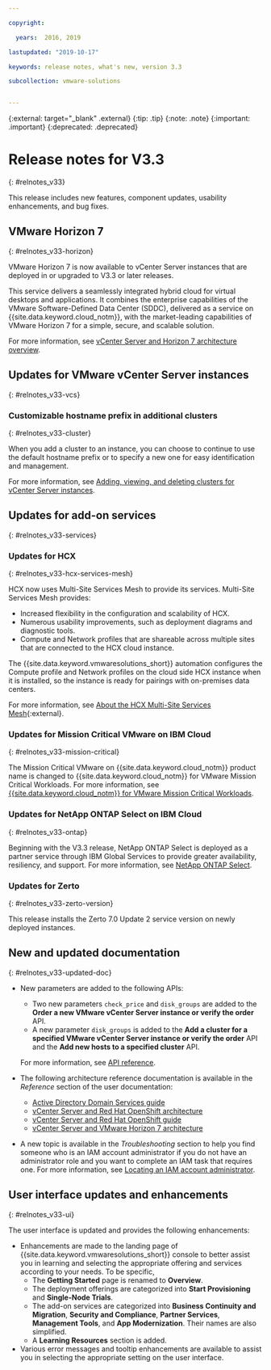 ```yaml
---

copyright:

  years:  2016, 2019

lastupdated: "2019-10-17"

keywords: release notes, what's new, version 3.3

subcollection: vmware-solutions


---
```


{:external: target="_blank" .external}
{:tip: .tip}
{:note: .note}
{:important: .important}
{:deprecated: .deprecated}

# Release notes for V3.3
{: #relnotes_v33}

This release includes new features, component updates, usability enhancements, and bug fixes.

## VMware Horizon 7
{: #relnotes_v33-horizon}

VMware Horizon 7 is now available to vCenter Server instances that are deployed in or upgraded to V3.3 or later releases.

This service delivers a seamlessly integrated hybrid cloud for virtual desktops and applications. It combines the enterprise capabilities of the VMware Software-Defined Data Center (SDDC), delivered as a service on {{site.data.keyword.cloud_notm}}, with the market-leading capabilities of VMware Horizon 7 for a simple, secure, and scalable solution.

For more information, see [vCenter Server and Horizon 7 architecture overview](/docs/vmwaresolutions?topic=vmware-solutions-horizon-arch-ovw).

## Updates for VMware vCenter Server instances
{: #relnotes_v33-vcs}

### Customizable hostname prefix in additional clusters
{: #relnotes_v33-cluster}

When you add a cluster to an instance, you can choose to continue to use the default hostname prefix or to specify a new one for easy identification and management.

For more information, see [Adding, viewing, and deleting clusters for vCenter Server instances](/docs/vmwaresolutions?topic=vmware-solutions-vc_addingviewingclusters#vc_addingviewingclusters-adding-network-interface-settings).

## Updates for add-on services
{: #relnotes_v33-services}

### Updates for HCX
{: #relnotes_v33-hcx-services-mesh}

HCX now uses Multi-Site Services Mesh to provide its services. Multi-Site Services Mesh provides:

* Increased flexibility in the configuration and scalability of HCX.
* Numerous usability improvements, such as deployment diagrams and diagnostic tools.
* Compute and Network profiles that are shareable across multiple sites that are connected to the HCX cloud instance.

The {{site.data.keyword.vmwaresolutions_short}} automation configures the Compute profile and Network profiles on the cloud side HCX instance when it is installed, so the instance is ready for pairings with on-premises data centers.

For more information, see [About the HCX Multi-Site Services Mesh](https://docs.vmware.com/en/VMware-HCX/services/user-guide/GUID-59FC4E76-5DE4-444C-ADDD-50A3D31AA677.html){:external}.

### Updates for Mission Critical VMware on IBM Cloud
{: #relnotes_v33-mission-critical}

The Mission Critical VMware on {{site.data.keyword.cloud_notm}} product name is changed to {{site.data.keyword.cloud_notm}} for VMware Mission Critical Workloads. For more information, see [{{site.data.keyword.cloud_notm}} for VMware Mission Critical Workloads](/docs/vmwaresolutions?topic=vmware-solutions-mcv_overview).

### Updates for NetApp ONTAP Select on IBM Cloud
{: #relnotes_v33-ontap}

Beginning with the V3.3 release, NetApp ONTAP Select is deployed as a partner service through IBM Global Services to provide greater availability, resiliency, and support. For more information, see [NetApp ONTAP Select](/docs/vmwaresolutions?topic=vmware-solutions-netapp).

### Updates for Zerto
{: #relnotes_v33-zerto-version}

This release installs the Zerto 7.0 Update 2 service version on newly deployed instances.

## New and updated documentation
{: #relnotes_v33-updated-doc}

* New parameters are added to the following APIs:
    * Two new parameters `check_price` and `disk_groups` are added to the **Order a new VMware vCenter Server instance or verify the order** API.
    * A new parameter `disk_groups` is added to the **Add a cluster for a specified VMware vCenter Server instance or verify the order** API and the **Add new hosts to a specified cluster** API.

  For more information, see [API reference](https://cloud.ibm.com/apidocs/vmware-solutions).

* The following architecture reference documentation is available in the *Reference* section of the user documentation:
  * [Active Directory Domain Services guide](/docs/vmwaresolutions?topic=vmware-solutions-adds-intro)
  * [vCenter Server and Red Hat OpenShift architecture](/docs/vmwaresolutions?topic=vmware-solutions-vcs-openshift-intro)
  * [vCenter Server and Red Hat OpenShift guide](/docs/vmwaresolutions?topic=vmware-solutions-openshift-runbook-runbook-intro)
  * [vCenter Server and VMware Horizon 7 architecture](/docs/vmwaresolutions?topic=vmware-solutions-horizon-arch-ovw)

* A new topic is available in the *Troubleshooting* section to help you find someone who is an IAM account administrator if you do not have an administrator role and you want to complete an IAM task that requires one. For more information, see [Locating an IAM account administrator](/docs/vmwaresolutions?topic=vmware-solutions-iam_verify_permissions).

## User interface updates and enhancements
{: #relnotes_v33-ui}

The user interface is updated and provides the following enhancements:

* Enhancements are made to the landing page of {{site.data.keyword.vmwaresolutions_short}} console to better assist you in learning and selecting the appropriate offering and services according to your needs. To be specific,
   * The **Getting Started** page is renamed to **Overview**.
   * The deployment offerings are categorized into **Start Provisioning** and **Single-Node Trials**.
   * The add-on services are categorized into **Business Continuity and Migration**, **Security and Compliance**, **Partner Services**, **Management Tools**, and **App Modernization**. Their names are also simplified.
   * A **Learning Resources** section is added.   
* Various error messages and tooltip enhancements are available to assist you in selecting the appropriate setting on the user interface.
